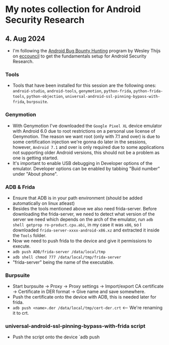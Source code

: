 # My notes collection for Android Security Research

## 4. Aug 2024
- I'm following the [Android Bug Bounty Hunting](https://codered.eccouncil.org/course/android-bug-bounty-hunting-hunt-like-a-rat) program by Wesley Thijs on [eccouncil](https://codered.eccouncil.org) to get the fundamentals setup for Android Security Research.

### Tools
- Tools that have been installed for this session are the following ones: `android-studio`, `android-tools`, `genymotion`, `python-frida`, `python-frida-tools`, `python-objection`, `universal-android-ssl-pinning-bypass-with-frida`, `burpsuite`. 

### Genymotion
- With Genymotion I've downloaded the `Google Pixel XL` device emulator with Android 6.0 due to root restrictions on a personal use license of Genymotion. The reason we want root (only with 7.1 and over) is due to some certification injection we're gonna do later in the sessions, however, `Android 7.1` and over is only required due to some applications not supporting older Android versions, this should not be a problem as one is getting started.
- It's important to enable USB debugging in Developer options of the emulator. Developer options can be enabled by tabbing "Buid number" under "About phone".

### ADB & Frida
- Ensure that ADB is in your path environment (should be added automatically on linux atleast)
- Besides the tools mentioned above we also need frida-server. Before downloading the frida-server, we need to detect what version of the server we need which depends on the arch of the emulator, run `adb shell getprop ro-product.cpu.abi`, in my case it was `x86`, so I downloaded `frida-server-xxxx-android-x86.xz` and extracted it inside the `Tools` folder.
- Now we need to push frida to the device and give it permissions to execute.
 - `adb push ADB/frida-server /data/local/tmp`
 - `adb shell chmod 777 /data/local/tmp/frida-server`
 - "frida-server" being the name of the executable.

### Burpsuite
- Start burpsuite -> Proxy -> Proxy settings -> Import/export CA certificate -> Certificate in DER format -> Give name and save somewhere.
- Push the certificate onto the device with ADB, this is needed later for frida.
 - `adb push <name>.der /data/local/tmp/cert-der.crt` <-- We're renaming it to crt.

### universal-android-ssl-pinning-bypass-with-frida script
- Push the script onto the device `adb push <script> /data/local/tmp

### frida-server on the device
- Check and run frida server on the device `adb shell /data/local/tmp/frida-server &`
    `[1] 322142`

- List all the running processes on the device `frida-ps -U`
```
     PID  Name
----  -----------------------------------
1446  Calendar
1481  Clock
1581  Gallery
2185  Search
2129  Settings
 137  adbd
 910  android.process.acore
 287  batteryd
1040  com.android.inputmethod.latin
1647  com.android.launcher3
2031  com.android.musicfx
1081  com.android.phone
1476  com.android.providers.calendar
1568  com.android.provision
1279  com.android.smspush
 847  com.android.systemui
1970  com.android.webview:webview_service
1089  com.genymotion.genyd
1068  com.genymotion.systempatcher
 292  debuggerd
 290  diskiod
 294  drmserver
2600  frida-server
 135  gatekeeperd
 302  genybaseband
 332  healthd
   1  init
 296  installd
 297  keystore
 279  lmkd
 284  local_camera
 285  local_camera
 283  local_opengl
 654  logcat
2603  logcat
 116  logd
 286  logwrapper
 295  mediaserver
 291  netd
 288  network_profile
 136  perfprofd
 134  redis
 293  rild
 841  sdcard
 280  servicemanager
 289  settingsd
 650  sh
 298  su
 644  surfaceflinger
 618  system_server
  99  ueventd
 282  vinput
 126  vold
 793  wpa_supplicant
 299  zygote
```
- If the list of processes show up then everything is setup properly.

### Script injection to bypass certification pinning.

